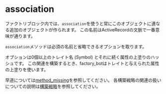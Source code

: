# association

ファクトリブロック内では、`association`を使うと常にこのオブジェクトに連なる追加のオブジェクトが作られます。
この名前はActiveRecordの文脈で一番意味が通ります。

`association`メソッドは必須の名前と省略できるオプションを取ります。

オプションは0個以上のトレイト名 (Symbol) とそれに続く属性の上塗りのハッシュです。
この関連を構築するとき、factory\_botはトレイトと与えられた属性の上塗りを使います。

早道については[method_missing](method_missing.html)を参照してください。
各構築戦略の関連の扱いについての説明は[構築戦略](build-strategies.html)を参照してください。
